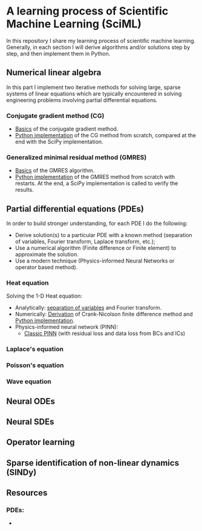 # A learning process of Scientific Machine Learning (SciML)

In this repository I share my learning process of scientific machine learning. Generally, in each section I will derive algorithms and/or solutions step by step, and then implement them in Python.

## Numerical linear algebra

In this part I implement two iterative methods for solving large, sparse systems of linear equations which are typically encountered in solving engineering problems involving partial differential equations.

### Conjugate gradient method (CG)

- [Basics](https://github.com/pero-jolak/studying-scientific-ml/blob/main/Numerical%20linear%20algebra/Conjugate%20gradient%20method/Conjugate%20gradient%20method.pdf) of the conjugate gradient method.
- [Python implementation](https://github.com/pero-jolak/studying-scientific-ml/blob/main/Numerical%20linear%20algebra/Conjugate%20gradient%20method/conjugate_gradient_method.ipynb) of the CG method from scratch, compared at the end with the SciPy implementation.

### Generalized minimal residual method (GMRES)

- [Basics](https://github.com/pero-jolak/studying-scientific-ml/blob/main/Numerical%20linear%20algebra/Generalized%20minimal%20residual%20method/gmres.pdf) of the GMRES algorithm.
- [Python implementation](https://github.com/pero-jolak/studying-scientific-ml/blob/main/Numerical%20linear%20algebra/Generalized%20minimal%20residual%20method/gmres_implementation.ipynb) of the GMRES method from scratch with restarts. At the end, a SciPy implementation is called to verify the results.

## Partial differential equations (PDEs)

In order to build stronger understanding, for each PDE I do the following:

- Derive solution(s) to a particular PDE with a known method (separation of variables, Fourier transform, Laplace transform, etc.);
- Use a numerical algorithm (Finite difference or Finite element) to approximate the solution.
- Use a modern technique (Physics-informed Neural Networks or operator based method).

### Heat equation

Solving the 1-D Heat equation:
- Analytically: [separation of variables](https://github.com/pero-jolak/studying-scientific-ml/blob/main/Partial%20differential%20equations%20(PDEs)/Heat%20equation/heat_eq_analytic.pdf) and Fourier transform.
- Numerically: [Derivation](https://github.com/pero-jolak/studying-scientific-ml/blob/main/Partial%20differential%20equations%20(PDEs)/Heat%20equation/Crank-Nicolson-derivation.pdf) of Crank-Nicolson finite difference method and [Python implementation](https://github.com/pero-jolak/studying-scientific-ml/blob/main/Partial%20differential%20equations%20(PDEs)/Heat%20equation/heat_equation_crank_nicolson.ipynb).
- Physics-informed neural network (PINN):
  - [Classic PINN](https://github.com/pero-jolak/studying-scientific-ml/blob/main/Partial%20differential%20equations%20(PDEs)/Heat%20equation/pinn_heat_equation.ipynb) (with residual loss and data loss from BCs and ICs)

### Laplace's equation

### Poisson's equation

### Wave equation

## Neural ODEs

## Neural SDEs

## Operator learning

## Sparse identification of non-linear dynamics (SINDy)


## Resources

### PDEs:

-  
